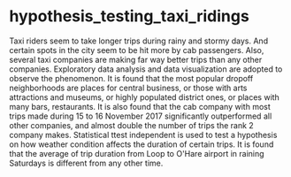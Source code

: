 # hypothesis_testing_taxi_ridings
Taxi riders seem to take longer trips during rainy and stormy days. 
And certain spots in the city seem to be hit more by cab passengers. 
Also, several taxi companies are making far way better trips than any other companies.
Exploratory data analysis and data visualization are adopted to observe the phenomenon. 
It is found that the most popular dropoff neighborhoods are places for central business, or those with arts attractions and museums, or highly populated district ones, or places with many bars, restaurants.
It is also found that the cab company with most trips made during 15 to 16 November 2017 significantly outperformed all other companies, and almost double the number of trips the rank 2 company makes.
Statistical ttest independent is used to test a hypothesis on how weather condition affects the duration of certain trips.
It is found that the average of trip duration from Loop to O'Hare airport in raining Saturdays is different from any other time.
